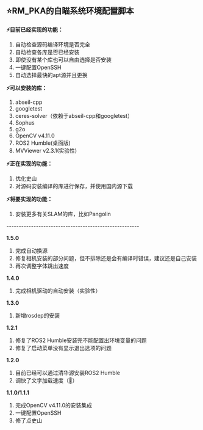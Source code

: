 ## ⭐RM_PKA的自瞄系统环境配置脚本  
**⚡目前已经实现的功能：**  
1. 自动检查源码编译环境是否完全  
2. 自动检查各库是否已经安装  
3. 即使没有某个库也可以自由选择是否安装  
4. 一键配置OpenSSH
5. 自动选择最快的apt源并且更换

**⚡可以安装的库：**  
1. abseil-cpp
2. googletest
3. ceres-solver（依赖于abseil-cpp和googletest）
4. Sophus
5. g2o
6. OpenCV v4.11.0
7. ROS2 Humble(桌面版)
8. MVViewer v2.3.1(实验性)

**⚡正在实现的功能：**  
1. 优化史山
2. 对源码安装编译的库进行保存，并使用国内源下载

**⚡将要实现的功能：**  
1. 安装更多有关SLAM的库，比如Pangolin  

*------------------------------------------------------*

**1.5.0**
1. 完成自动换源
2. 修复相机安装的部分问题，但不排除还是会有编译时错误，建议还是自己安装
3. 再次调整字体跳出速度

**1.4.0**
1. 完成相机驱动的自动安装（实验性）

**1.3.0**
1. 新增rosdep的安装

**1.2.1**
1. 修复了ROS2 Humble安装完不能配置出环境变量的问题
2. 修复了启动菜单没有显示退出选项的问题

**1.2.0**
1. 目前已经可以通过清华源安装ROS2 Humble
2. 调快了文字加载速度（🐌）

**1.1.0/1.1.1**
1. 完成OpenCV v4.11.0的安装集成
2. 一键配置OpenSSH
3. 修了点史山
